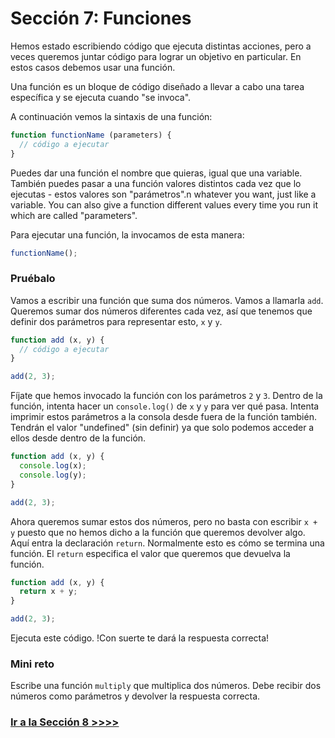 # Sección 7: Funciones

Hemos estado escribiendo código que ejecuta distintas acciones, pero a veces queremos juntar código para lograr un objetivo en particular. En estos casos debemos usar una función.

Una función es un bloque de código diseñado a llevar a cabo una tarea específica y se ejecuta cuando "se invoca".

A continuación vemos la sintaxis de una función:

```js
function functionName (parameters) {
  // código a ejecutar
}
```

Puedes dar una función el nombre que quieras, igual que una variable. También puedes pasar a una función valores distintos cada vez que lo ejecutas - estos valores son "parámetros".n whatever you want, just like a variable. You can also give a function different values every time you run it which are called "parameters".

Para ejecutar una función, la invocamos de esta manera:

```js
functionName();
```

### Pruébalo

Vamos a escribir una función que suma dos números. Vamos a llamarla `add`. Queremos sumar dos números diferentes cada vez, así que tenemos que definir dos parámetros para representar esto, `x` y `y`.

```js
function add (x, y) {
  // código a ejecutar
}

add(2, 3);
```

Fíjate que hemos invocado la función con los parámetros `2` y `3`. Dentro de la función, intenta hacer un `console.log()` de `x` y `y` para ver qué pasa. Intenta imprimir estos parámetros a la consola desde fuera de la función también. Tendrán el valor "undefined" (sin definir) ya que solo podemos acceder a ellos desde dentro de la función.

```js
function add (x, y) {
  console.log(x);
  console.log(y);
}

add(2, 3);
```

Ahora queremos sumar estos dos números, pero no basta con escribir `x + y` puesto que no hemos dicho a la función que queremos devolver algo. Aquí entra la declaración `return`. Normalmente esto es cómo se termina una función. El `return` especifica el valor que queremos que devuelva la función.

```js
function add (x, y) {
  return x + y;
}

add(2, 3);
```

Ejecuta este código. !Con suerte te dará la respuesta correcta!

### Mini reto

Escribe una función `multiply` que multiplica dos números. Debe recibir dos números como parámetros y devolver la respuesta correcta.

### [Ir a la Sección 8 >>>>](https://github.com/node-girls/beginners-javascript/blob/master/step08.md)
